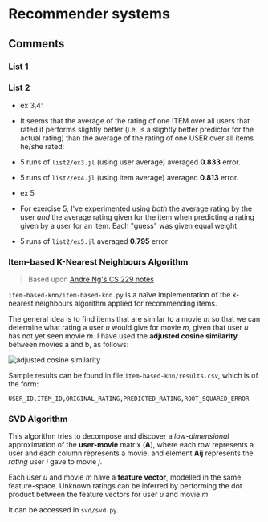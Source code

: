 # Recommender systems

## Comments

### List 1

### List 2

- ex 3,4:

 - It seems that the average of the rating of one ITEM over all users that rated it performs slightly better (i.e. is a slightly better predictor for the actual rating) than the average of the rating of one USER over all items he/she rated:

 - 5 runs of `list2/ex3.jl` (using user average) averaged **0.833** error.
 - 5 runs of `list2/ex4.jl` (using item average) averaged **0.813** error.

- ex 5

 - For exercise 5, I've experimented using *both* the average rating by the user *and* the average rating given for the item  when predicting a rating given by a user for an item. Each "guess" was given equal weight

 - 5 runs of `list2/ex5.jl` averaged **0.795** error

### Item-based K-Nearest Neighbours Algorithm

 > Based upon [Andre Ng's CS 229 notes](http://cs229.stanford.edu/proj2008/Wen-RecommendationSystemBasedOnCollaborativeFiltering.pdf)

`item-based-knn/item-based-knn.py` is a naïve implementation of the k-nearest neighbours algorithm applied for recommending items.

The general idea is to find items that are similar to a movie *m* so that we can determine what rating a user *u* would give for movie *m*, given that user *u* has not yet seen movie *m*. I have used the **adjusted cosine similarity** between movies a and b, as follows:

![adjusted cosine similarity](http://latex2png.com/output//latex_6561357334a98e738333f703f88f90b3.png)

Sample results can be found in file `item-based-knn/results.csv`, which is of the form: 

    USER_ID,ITEM_ID,ORIGINAL_RATING,PREDICTED_RATING,ROOT_SQUARED_ERROR

### SVD Algorithm

This algorithm tries to decompose and discover a *low-dimensional* approximation of the **user-movie** matrix (**A**), where each row represents a user and each column represents a movie, and element **Aij** represents the *rating* user *i* gave to movie *j*.

Each user *u* and movie *m* have a **feature vector**, modelled in the same feature-space. Unknown ratings can be inferred by performing the dot product between the feature vectors for user *u* and movie *m*.

It can be accessed in `svd/svd.py`.

